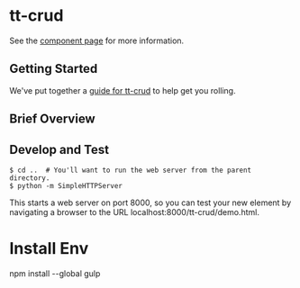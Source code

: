 # tt-crud

See the [component page](http://tt-components.github.io/tt-crud) for more information.

## Getting Started

We've put together a [guide for tt-crud](http://www.polymer-project.org/docs/start/reusableelements.html) to help get you rolling.

## Brief Overview


## Develop and Test
```
$ cd ..  # You'll want to run the web server from the parent directory.
$ python -m SimpleHTTPServer
```
This starts a web server on port 8000, so you can test your new element by navigating a browser to the URL localhost:8000/tt-crud/demo.html.



# Install Env
npm install --global gulp
